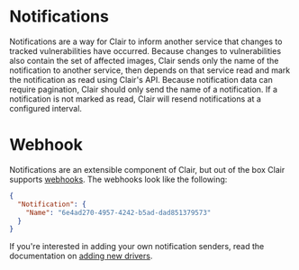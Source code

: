 # Notifications

Notifications are a way for Clair to inform another service that changes to tracked vulnerabilities have occurred.
Because changes to vulnerabilities also contain the set of affected images, Clair sends only the name of the notification to another service, then depends on that service read and mark the notification as read using Clair's API.
Because notification data can require pagination, Clair should only send the name of a notification.
If a notification is not marked as read, Clair will resend notifications at a configured interval.

# Webhook

Notifications are an extensible component of Clair, but out of the box Clair supports [webhooks].
The webhooks look like the following:

```json
{
  "Notification": {
    "Name": "6e4ad270-4957-4242-b5ad-dad851379573"
  }
}
```

If you're interested in adding your own notification senders, read the documentation on [adding new drivers].

[webhooks]: https://en.wikipedia.org/wiki/Webhook
[adding new drivers]: /Documentation/drivers-and-data-sources.md#adding-new-drivers
